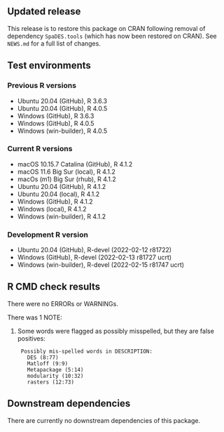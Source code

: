 ## Updated release

This release is to restore this package on CRAN following removal of dependency `SpaDES.tools` (which has now been restored on CRAN).
See `NEWS.md` for a full list of changes.

## Test environments

### Previous R versions
* Ubuntu 20.04                 (GitHub), R 3.6.3
* Ubuntu 20.04                 (GitHub), R 4.0.5
* Windows                      (GitHub), R 3.6.3
* Windows                      (GitHub), R 4.0.5
* Windows                 (win-builder), R 4.0.5

### Current R versions
* macOS 10.15.7 Catalina       (GitHub), R 4.1.2
* macOS 11.6 Big Sur            (local), R 4.1.2
* macOs (m1) Big Sur             (rhub), R 4.1.2
* Ubuntu 20.04                 (GitHub), R 4.1.2
* Ubuntu 20.04                  (local), R 4.1.2
* Windows                      (GitHub), R 4.1.2
* Windows                       (local), R 4.1.2
* Windows                 (win-builder), R 4.1.2

### Development R version
* Ubuntu 20.04                 (GitHub), R-devel (2022-02-12 r81722)
* Windows                      (GitHub), R-devel (2022-02-13 r81727 ucrt)
* Windows                 (win-builder), R-devel (2022-02-15 r81747 ucrt)

## R CMD check results

There were no ERRORs or WARNINGs.

There was 1 NOTE:

1. Some words were flagged as possibly misspelled, but they are false positives:

        Possibly mis-spelled words in DESCRIPTION:
          DES (8:77)
          Matloff (9:9)
          Metapackage (5:14)
          modularity (10:32)
          rasters (12:73)

## Downstream dependencies

There are currently no downstream dependencies of this package.

